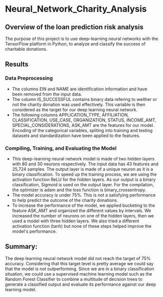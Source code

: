 # Neural_Network_Charity_Analysis

## Overview of the loan prediction risk analysis
The purpose of this project is to use deep-learning neural networks with the TensorFlow platform in Python, to analyze and classify the success of charitable donations.

## Results
### Data Preprocessing
- The columns EIN and NAME are identification information and have been removed from the input data.
- The column IS_SUCCESSFUL contains binary data refering to weither or not the charity donation was used effectively. This variable is then considered as the target for our deep learning neural network.
- The following columns APPLICATION_TYPE, AFFILIATION, CLASSIFICATION, USE_CASE, ORGANIZATION, STATUS, INCOME_AMT, SPECIAL_CONSIDERATIONS, ASK_AMT are the features for our model. Encoding of the categorical variables, spliting into training and testing datasets and standardization have been applied to the features.

### Compiling, Training, and Evaluating the Model
- This deep-learning neural network model is made of two hidden layers with 80 and 30 neurons respectively. The input data has 43 features and 25,724 samples. The output layer is made of a unique neuron as it is a binary classification. To speed up the training process, we are using the activation function ReLU for the hidden layers. As our output is a binary classification, Sigmoid is used on the output layer. For the compilation, the optimizer is adam and the loss function is binary_crossentropy.
- The model accuracy is under 75%. This is not a satisfying performance to help predict the outcome of the charity donations.
- To increase the performance of the model, we applied bucketing to the feature ASK_AMT and organized the different values by intervals. We increased the number of neurons on one of the hidden layers, then we used a model with three hidden layers. We also tried a different activation function (tanh) but none of these steps helped improve the model's performance.


## Summary:
The deep learning neural network model did not reach the target of 75% accuracy. Considering that this target level is pretty average we could say that the model is not outperforming.
Since we are in a binary classification situation, we could use a supervised machine learning model such as the Random Forest Classifier to combine a multitude of decision trees to generate a classified output and evaluate its performance against our deep learning model.
